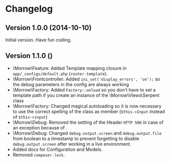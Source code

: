 Changelog
============

Version 1.0.0 (2014-10-10)
-------------

Initial version. Have fun coding.


Version 1.1.0 ()
-------------

* \Morrow\Feature: Added Template mapping closure in `app/_configs/default.php` (`router.template`).
* \Morrow\Frontcontroller: Added `ini_set('display_errors', 'on');` so the debug parameters in the config are always working
* \Morrow\Factory: Added `Factory::onload` so you don't have to set a template path if you create an instance of the \Morrow\Views\Serpent class
* \Morrow\Factory: Changed magical autoloading so it is now necessary to use the correct spelling of the class as member (`$this->Input` instead of `$this->input`)
* \Morrow\Debug: Removed the setting of the Header `HTTP 500` in case of an exception because of .
* \Morrow\Debug: Changed `debug.output.screen` and `debug.output.file` from boolean to a timestamp to prevent forgetting to disable `debug.output.screen` after working in a live environment.
* Added docs for Configuration and Models.
* Removed `composer.lock`.
